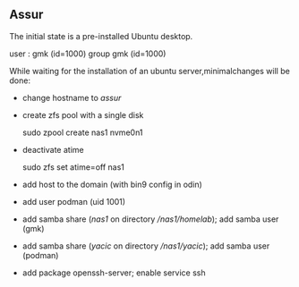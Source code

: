 ## Assur

The initial state is a pre-installed Ubuntu desktop.

user : gmk (id=1000) group gmk (id=1000)

While waiting for the installation of an ubuntu server,minimalchanges will be done:

* change hostname to *assur*
* create zfs pool with a single disk

    sudo zpool create nas1 nvme0n1

* deactivate atime

    sudo zfs set atime=off nas1

* add host to the domain (with bin9 config in odin)
* add user podman (uid 1001)
* add samba share (*nas1* on directory */nas1/homelab*); add samba user (gmk)
* add samba share (*yacic* on directory */nas1/yacic*); add samba user (podman)
* add package openssh-server; enable service ssh

